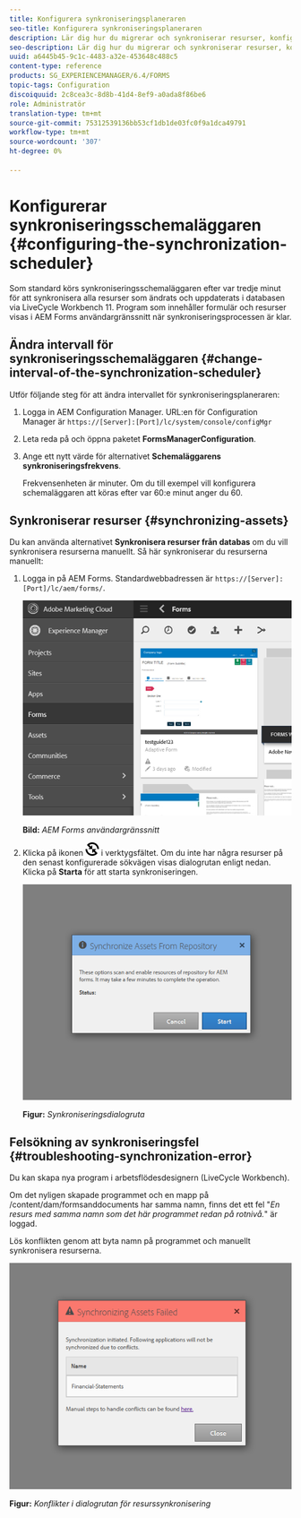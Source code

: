 ```yaml
---
title: Konfigurera synkroniseringsplaneraren
seo-title: Konfigurera synkroniseringsplaneraren
description: Lär dig hur du migrerar och synkroniserar resurser, konfigurerar schemaläggaren för synkronisering och använder mappar för att ordna resurser.
seo-description: Lär dig hur du migrerar och synkroniserar resurser, konfigurerar schemaläggaren för synkronisering och använder mappar för att ordna resurser.
uuid: a6445b45-9c1c-4483-a32e-453648c488c5
content-type: reference
products: SG_EXPERIENCEMANAGER/6.4/FORMS
topic-tags: Configuration
discoiquuid: 2c8cea3c-8d8b-41d4-8ef9-a0ada8f86be6
role: Administratör
translation-type: tm+mt
source-git-commit: 75312539136bb53cf1db1de03fc0f9a1dca49791
workflow-type: tm+mt
source-wordcount: '307'
ht-degree: 0%

---
```



# Konfigurerar synkroniseringsschemaläggaren {#configuring-the-synchronization-scheduler}

Som standard körs synkroniseringsschemaläggaren efter var tredje minut för att synkronisera alla resurser som ändrats och uppdaterats i databasen via LiveCycle Workbench 11. Program som innehåller formulär och resurser visas i AEM Forms användargränssnitt när synkroniseringsprocessen är klar.

## Ändra intervall för synkroniseringsschemaläggaren {#change-interval-of-the-synchronization-scheduler}

Utför följande steg för att ändra intervallet för synkroniseringsplaneraren:

1. Logga in AEM Configuration Manager. URL:en för Configuration Manager är `https://[Server]:[Port]/lc/system/console/configMgr`

1. Leta reda på och öppna paketet **FormsManagerConfiguration**.

1. Ange ett nytt värde för alternativet **Schemaläggarens synkroniseringsfrekvens**.

   Frekvensenheten är minuter. Om du till exempel vill konfigurera schemaläggaren att köras efter var 60:e minut anger du 60.

## Synkroniserar resurser {#synchronizing-assets}

Du kan använda alternativet **Synkronisera resurser från databas** om du vill synkronisera resurserna manuellt. Så här synkroniserar du resurserna manuellt:

1. Logga in på AEM Forms. Standardwebbadressen är `https://[Server]:[Port]/lc/aem/forms/`.

   ![AEM Forms användargränssnitt](assets/aem_forms_ui.png)

   **Bild:** *AEM Forms användargränssnitt*

1. Klicka på ikonen ![aem6forms_sync](assets/aem6forms_sync.png) i verktygsfältet. Om du inte har några resurser på den senast konfigurerade sökvägen visas dialogrutan enligt nedan. Klicka på **Starta** för att starta synkroniseringen.

   ![Synkroniseringsdialogruta](assets/migrate-and-syncronize.png)

   **Figur:** *Synkroniseringsdialogruta*

## Felsökning av synkroniseringsfel {#troubleshooting-synchronization-error}

Du kan skapa nya program i arbetsflödesdesignern (LiveCycle Workbench).

Om det nyligen skapade programmet och en mapp på /content/dam/formsanddocuments har samma namn, finns det ett fel &quot;*En resurs med samma namn som det här programmet redan på rotnivå.*&quot; är loggad.

Lös konflikten genom att byta namn på programmet och manuellt synkronisera resurserna.

![Konflikter i dialogrutan för resurssynkronisering](assets/sync-conflict.png)

**Figur:** *Konflikter i dialogrutan för resurssynkronisering*

